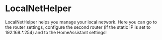 # LocalNetHelper
LocalNetHelper helps you manage your local network. Here you can go to the router settings, configure the second router (if the static IP is set to 192.168.*.254) and to the HomeAssistant settings!
